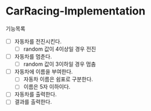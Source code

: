 # CarRacing-Implementation

기능목록
- [ ] 자동차를 전진시킨다.
  - [ ] random 값이 4이상일 경우 전진
- [ ] 자동차를 멈춘다.
  - [ ] random 값이 3이하일 경우 멈춤
- [ ] 자동차에 이름을 부여한다.
  - [ ] 자동차 이름은 쉼표로 구분한다.
  - [ ] 이름은 5자 이하이다.
- [ ] 자동차를 출력한다.
- [ ] 결과를 출력한다.
